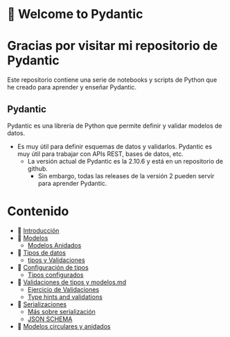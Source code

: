 # 🚀 Welcome to Pydantic
# Gracias por visitar mi repositorio de Pydantic

Este repositorio contiene una serie de notebooks y scripts de Python que he creado para aprender y enseñar Pydantic.


## Pydantic
Pydantic es una librería de Python que permite definir y validar modelos de datos. 
+ Es muy útil para definir esquemas de datos y validarlos. Pydantic es muy útil para trabajar con APIs REST, bases de datos, etc.
  + La versión actual de Pydantic es la 2.10.6 y está en un repositorio de github.
    + Sin embargo, todas las releases de la versión 2 pueden servir para aprender Pydantic.

# Contenido
* 🚀 [Introducción](.\p00_pydantic_intro.ipynb)
* 🚀 [Modelos](.\p01_models.ipynb)
  * [Modelos Anidados](.\p02_nested_models.ipynb)
* 🚀 [Tipos de datos](.\p04_types.ipynb)
  * [tipos y Validaciones](.\p04_types.py)
* 🚀 [Configuración de tipos](.\p05_custom_types.ipynb)
  * [Tipos configurados](.\p05_custom_types.py)
* 🚀 [Validaciones de tipos y modelos.md](.\p06_field_model_validation.md)
  * [Ejercicio de Validaciones](.\p06_field_model_validation.py)
  * [Type hints and validations](.\p07_type_hints_validation.ipynb)
* 🚀 [Serializaciones](.\p08_serialization.ipynb)
  * [Más sobre serialización](.\p09_serialization.py)
  * [JSON SCHEMA](.\p10_JSON_Schema.ipynb)
* 🚀 [Modelos circulares y anidados](.\p11_nested_circular_models.ipynb)
